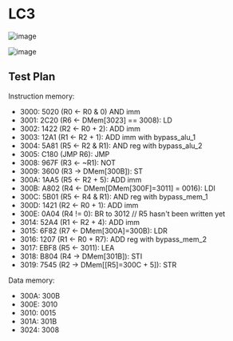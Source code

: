 # LC3
![image](https://github.com/coolnikitav/learning/assets/30304422/28a4dc9e-65af-4c24-a04c-d40f763849bf)

![image](https://github.com/coolnikitav/learning/assets/30304422/66056a8c-8f12-464f-b810-f332a8bdde21)

## Test Plan
Instruction memory:
- 3000: 5020 (R0 <- R0 & 0) AND imm
- 3001: 2C20 (R6 <- DMem[3023] == 3008): LD
- 3002: 1422 (R2 <- R0 + 2): ADD imm
- 3003: 12A1 (R1 <- R2 + 1): ADD imm with bypass_alu_1
- 3004: 5A81 (R5 <- R2 & R1): AND reg with bypass_alu_2
- 3005: C180 (JMP R6): JMP
- 3008: 967F (R3 <- ~R1): NOT
- 3009: 3600 (R3 -> DMem[300B]): ST
- 300A: 1AA5 (R5 <- R2 + 5): ADD imm
- 300B: A802 (R4 <- DMem[DMem[300F]=3011] = 0016): LDI
- 300C: 5B01 (R5 <- R4 & R1): AND reg with bypass_mem_1
- 300D: 1421 (R2 <- R0 + 1): ADD imm
- 300E: 0A04 (R4 != 0): BR to 3012  // R5 hasn't been written yet
- 3014: 52A4 (R1 <- R2 + 4): ADD imm
- 3015: 6F82 (R7 <- DMem[300A]=300B): LDR
- 3016: 1207 (R1 <- R0 + R7): ADD reg with bypass_mem_2
- 3017: EBF8 (R5 <- 3011): LEA
- 3018: B804 (R4 -> DMem[301B]): STI 
- 3019: 7545 (R2 -> DMem[[R5]=300C + 5]): STR

Data memory:
- 300A: 300B
- 300E: 3010
- 3010: 0015
- 301A: 301B
- 3024: 3008
